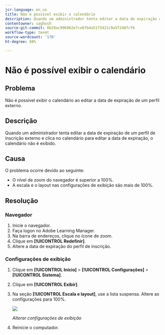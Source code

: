 ```yaml
---
jcr-language: en_us
title: Não é possível exibir o calendário
description: Quando um administrador tenta editar a data de expiração de um perfil de inscrição externo e clica no calendário para editar a data de expiração, o calendário não é exibido.
contentowner: saghosh
source-git-commit: 8b29ac996962e7ce8fbda51f3421c9a5f248fcf6
workflow-type: tm+mt
source-wordcount: '170'
ht-degree: 88%

---
```




# Não é possível exibir o calendário

## Problema

Não é possível exibir o calendário ao editar a data de expiração de um perfil externo.

## Descrição

Quando um administrador tenta editar a data de expiração de um perfil de inscrição externo e clica no calendário para editar a data de expiração, o calendário não é exibido.

## Causa

O problema ocorre devido ao seguinte:

* O nível de zoom do navegador é superior a 100%.
* A escala e o layout nas configurações de exibição são mais de 100%.

## Resolução

### Navegador

1. Inicie o navegador.
1. Faça logon no Adobe Learning Manager.
1. Na barra de endereços, clique no ícone de zoom.
1. Clique em **[!UICONTROL Redefinir]**.
1. Altere a data de expiração do perfil de inscrição.

### Configurações de exibição

1. Clique em **[!UICONTROL Início]** > **[!UICONTROL Configurações]** > **[!UICONTROL Sistema]**.
1. Clique em **[!UICONTROL Exibir]**.
1. Na seção **[!UICONTROL Escala e layout]**, use a lista suspensa. Altere as configurações para 100%.

   ![](assets/scale-layout.png)

   *Alterar configurações de exibição*

1. Reinicie o computador.
